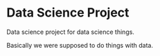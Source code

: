 # Data Science Project
Data science project for data science things.

Basically we were supposed to do things with data. 
